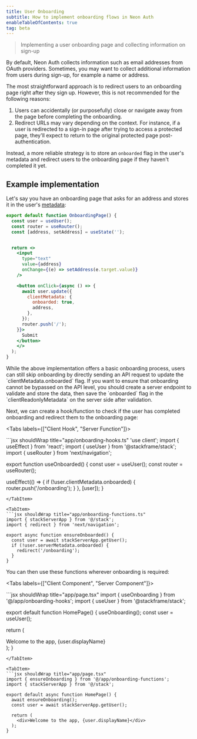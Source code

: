 ```yaml
---
title: User Onboarding
subtitle: How to implement onboarding flows in Neon Auth
enableTableOfContents: true
tag: beta
---
```


> Implementing a user onboarding page and collecting information on sign-up

By default, Neon Auth collects information such as email addresses from OAuth providers. Sometimes, you may want to collect additional information from users during sign-up, for example a name or address.

The most straightforward approach is to redirect users to an onboarding page right after they sign up. However, this is not recommended for the following reasons:

1. Users can accidentally (or purposefully) close or navigate away from the page before completing the onboarding.
2. Redirect URLs may vary depending on the context. For instance, if a user is redirected to a sign-in page after trying to access a protected page, they'll expect to return to the original protected page post-authentication.

Instead, a more reliable strategy is to store an `onboarded` flag in the user's metadata and redirect users to the onboarding page if they haven't completed it yet.

## Example implementation

Let's say you have an onboarding page that asks for an address and stores it in the user's [metadata](/docs/neon-auth/concepts/custom-user-data):

```jsx shouldWrap title="app/onboarding/page.tsx"
export default function OnboardingPage() {
  const user = useUser();
  const router = useRouter();
  const [address, setAddress] = useState('');


  return <>
    <input
      type="text"
      value={address}
      onChange={(e) => setAddress(e.target.value)}
    />

    <button onClick={async () => {
      await user.update({
        clientMetadata: {
          onboarded: true,
          address,
        },
      });
      router.push('/');
    }}>
      Submit
    </button>
    </>
  );
}
```

<Admonition type="note">
  While the above implementation offers a basic onboarding process, users can still skip onboarding by directly sending an API request to update the `clientMetadata.onboarded` flag. If you want to ensure that onboarding cannot be bypassed on the API level, you should create a server endpoint to validate and store the data, then save the `onboarded` flag in the `clientReadonlyMetadata` on the server side after validation.
</Admonition>

Next, we can create a hook/function to check if the user has completed onboarding and redirect them to the onboarding page:

<Tabs labels={["Client Hook", "Server Function"]}>

<TabItem>
```jsx shouldWrap title="app/onboarding-hooks.ts"
'use client';
import { useEffect } from 'react';
import { useUser } from '@stackframe/stack';
import { useRouter } from 'next/navigation';

export function useOnboarded() {
const user = useUser();
const router = useRouter();

useEffect(() => {
if (!user.clientMetadata.onboarded) {
router.push('/onboarding');
}
}, [user]);
}

````
</TabItem>

<TabItem>
```jsx shouldWrap title="app/onboarding-functions.ts"
import { stackServerApp } from '@/stack';
import { redirect } from 'next/navigation';

export async function ensureOnboarded() {
  const user = await stackServerApp.getUser();
  if (!user.serverMetadata.onboarded) {
    redirect('/onboarding');
  }
}
````

</TabItem>

</Tabs>

You can then use these functions wherever onboarding is required:

<Tabs labels={["Client Component", "Server Component"]}>

<TabItem>
```jsx shouldWrap title="app/page.tsx"
import { useOnboarding } from '@/app/onboarding-hooks';
import { useUser } from '@stackframe/stack';

export default function HomePage() {
useOnboarding();
const user = useUser();

return (
<div>Welcome to the app, {user.displayName}</div>
);
}

````
</TabItem>

<TabItem>
```jsx shouldWrap title="app/page.tsx"
import { ensureOnboarding } from '@/app/onboarding-functions';
import { stackServerApp } from '@/stack';

export default async function HomePage() {
  await ensureOnboarding();
  const user = await stackServerApp.getUser();

  return (
    <div>Welcome to the app, {user.displayName}</div>
  );
}
````

</TabItem>

</Tabs>
